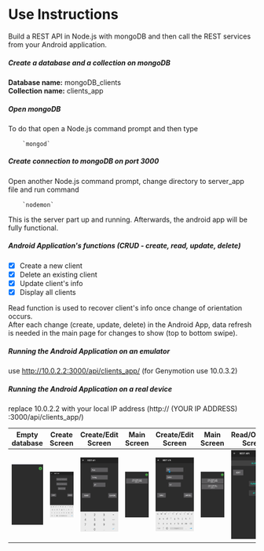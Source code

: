 # Use Instructions  
Build a REST API in Node.js with mongoDB and then call the REST services from your Android application.  

##### Create a database and a collection on mongoDB  
**Database name:** mongoDB_clients  
**Collection name:** clients_app  

##### Open mongoDB  
To do that open a Node.js command prompt and then type

		`mongod`  
    
##### Create connection to mongoDB on port 3000  
Open another Node.js command prompt, change directory to server_app file and run command

		`nodemon`  
This is the server part up and running. Afterwards, the android app will be fully functional.  

##### Android Application's functions (CRUD - create, read, update, delete)
- [x] Create a new client
- [x] Delete an existing client
- [x] Update client's info
- [x] Display all clients  

Read function is used to recover client's info once change of orientation occurs.  
After each change (create, update, delete) in the Android App, data refresh is needed in the main page for changes to show (top to bottom swipe).  

##### Running the Android Application on an emulator  
use http://10.0.2.2:3000/api/clients_app/ (for Genymotion use 10.0.3.2)  

##### Running the Android Application on a real device   
replace 10.0.2.2 with your local IP address (http:// (YOUR IP ADDRESS) :3000/api/clients_app/)  

Empty database              |  Create Screen          |  Create/Edit Screen           |  Main Screen              |  Create/Edit Screen              |  Main Screen              |  Read/Options Screen       
|:-------------------------:|:-------------------------:|:-------------------------:|:-------------------------:|:-------------------------:|:-------------------------:|:-------------------------:
<img src="https://github.com/valantiskon/mongoDB-nodeJS-REST_API-Android/blob/app-showcase/images/empty_home_screen.png" width="300">  |  <img src="https://github.com/valantiskon/mongoDB-nodeJS-REST_API-Android/blob/app-showcase/images/add_screen.png" width="300">  |  <img src="https://github.com/valantiskon/mongoDB-nodeJS-REST_API-Android/blob/app-showcase/images/add-edit_client1.png" width="300">  |  <img src="https://github.com/valantiskon/mongoDB-nodeJS-REST_API-Android/blob/app-showcase/images/home_screen1.png" width="300">  |  <img src="https://github.com/valantiskon/mongoDB-nodeJS-REST_API-Android/blob/app-showcase/images/add-edit_client2.png" width="300">  |  <img src="https://github.com/valantiskon/mongoDB-nodeJS-REST_API-Android/blob/app-showcase/images/home_screen2.png" width="300">  | <img src="https://github.com/valantiskon/mongoDB-nodeJS-REST_API-Android/blob/app-showcase/images/Read_Delete_Update-Screen.png" width="300">

